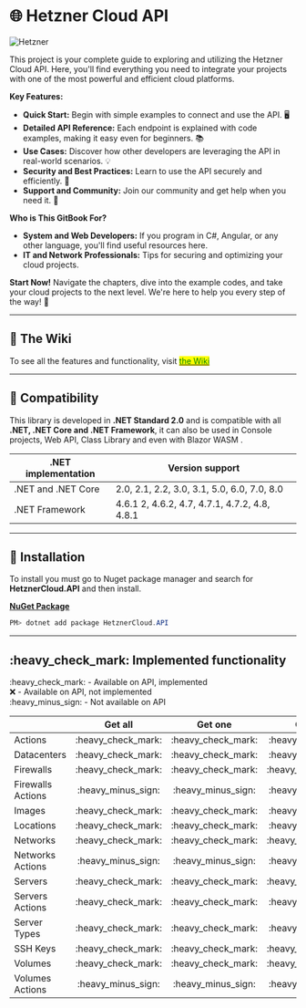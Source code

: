 # 🌐 Hetzner Cloud API

![Hetzner](https://github.com/ljchuello/HetznerCloud.API/assets/5316348/4e1b4486-5cfe-4470-9055-c8ac3f965249)

This project is your complete guide to exploring and utilizing the Hetzner Cloud API. Here, you'll find everything you need to integrate your projects with one of the most powerful and efficient cloud platforms.

**Key Features:**

* **Quick Start:** Begin with simple examples to connect and use the API. 🖥️
* **Detailed API Reference:** Each endpoint is explained with code examples, making it easy even for beginners. 📚
* **Use Cases:** Discover how other developers are leveraging the API in real-world scenarios. 💡
* **Security and Best Practices:** Learn to use the API securely and efficiently. 🔐
* **Support and Community:** Join our community and get help when you need it. 👥

**Who is This GitBook For?**

* **System and Web Developers:** If you program in C#, Angular, or any other language, you'll find useful resources here.
* **IT and Network Professionals:** Tips for securing and optimizing your cloud projects.

**Start Now!** Navigate the chapters, dive into the example codes, and take your cloud projects to the next level. We're here to help you every step of the way! 🌟

***

## 📖 The Wiki

To see all the features and functionality, visit [<mark style="color:green;">the Wiki</mark>](https://hetzner.ljchuello.com/)

***

## 🔗 Compatibility

This library is developed in **.NET Standard 2.0** and is compatible with all **.NET, .NET Core and .NET Framework**, it can also be used in Console projects, Web API, Class Library and even with Blazor WASM .

| .NET implementation | Version support                               |
| ------------------- | --------------------------------------------- |
| .NET and .NET Core  | 2.0, 2.1, 2.2, 3.0, 3.1, 5.0, 6.0, 7.0, 8.0   |
| .NET Framework      | 4.6.1 2, 4.6.2, 4.7, 4.7.1, 4.7.2, 4.8, 4.8.1 |

***

## 🔧 Installation

To install you must go to Nuget package manager and search for **HetznerCloud.API** and then install.

[**NuGet Package**](https://www.nuget.org/packages/HetznerCloud.API/)

```powershell
PM> dotnet add package HetznerCloud.API
```

***

## :heavy\_check\_mark: Implemented functionality

:heavy\_check\_mark: - Available on API, implemented\
:x: - Available on API, not implemented\
:heavy\_minus\_sign: - Not available on API

|                   |        Get all       |        Get one       |        Create        |        Update        |        Delete        |        Actions       |
| ----------------- | :------------------: | :------------------: | :------------------: | :------------------: | :------------------: | :------------------: |
| Actions           | :heavy\_check\_mark: | :heavy\_check\_mark: | :heavy\_minus\_sign: | :heavy\_minus\_sign: | :heavy\_minus\_sign: | :heavy\_minus\_sign: |
| Datacenters       | :heavy\_check\_mark: | :heavy\_check\_mark: | :heavy\_minus\_sign: | :heavy\_minus\_sign: | :heavy\_minus\_sign: | :heavy\_minus\_sign: |
| Firewalls         | :heavy\_check\_mark: | :heavy\_check\_mark: | :heavy\_check\_mark: | :heavy\_check\_mark: | :heavy\_check\_mark: | :heavy\_minus\_sign: |
| Firewalls Actions | :heavy\_minus\_sign: | :heavy\_minus\_sign: | :heavy\_minus\_sign: | :heavy\_minus\_sign: | :heavy\_minus\_sign: | :heavy\_check\_mark: |
| Images            | :heavy\_check\_mark: | :heavy\_check\_mark: | :heavy\_minus\_sign: | :heavy\_minus\_sign: | :heavy\_minus\_sign: | :heavy\_minus\_sign: |
| Locations         | :heavy\_check\_mark: | :heavy\_check\_mark: | :heavy\_minus\_sign: | :heavy\_minus\_sign: | :heavy\_minus\_sign: | :heavy\_minus\_sign: |
| Networks          | :heavy\_check\_mark: | :heavy\_check\_mark: | :heavy\_check\_mark: | :heavy\_check\_mark: | :heavy\_check\_mark: | :heavy\_minus\_sign: |
| Networks Actions  | :heavy\_minus\_sign: | :heavy\_minus\_sign: | :heavy\_minus\_sign: | :heavy\_minus\_sign: | :heavy\_minus\_sign: | :heavy\_check\_mark: |
| Servers           | :heavy\_check\_mark: | :heavy\_check\_mark: | :heavy\_check\_mark: | :heavy\_check\_mark: | :heavy\_check\_mark: | :heavy\_minus\_sign: |
| Servers Actions   | :heavy\_check\_mark: | :heavy\_check\_mark: | :heavy\_minus\_sign: | :heavy\_minus\_sign: | :heavy\_minus\_sign: | :heavy\_check\_mark: |
| Server Types      | :heavy\_check\_mark: | :heavy\_check\_mark: | :heavy\_minus\_sign: | :heavy\_minus\_sign: | :heavy\_minus\_sign: | :heavy\_minus\_sign: |
| SSH Keys          | :heavy\_check\_mark: | :heavy\_check\_mark: | :heavy\_check\_mark: | :heavy\_check\_mark: | :heavy\_check\_mark: | :heavy\_minus\_sign: |
| Volumes           | :heavy\_check\_mark: | :heavy\_check\_mark: | :heavy\_check\_mark: | :heavy\_check\_mark: | :heavy\_check\_mark: | :heavy\_minus\_sign: |
| Volumes Actions   | :heavy\_minus\_sign: | :heavy\_minus\_sign: | :heavy\_minus\_sign: | :heavy\_minus\_sign: | :heavy\_minus\_sign: | :heavy\_check\_mark: |
